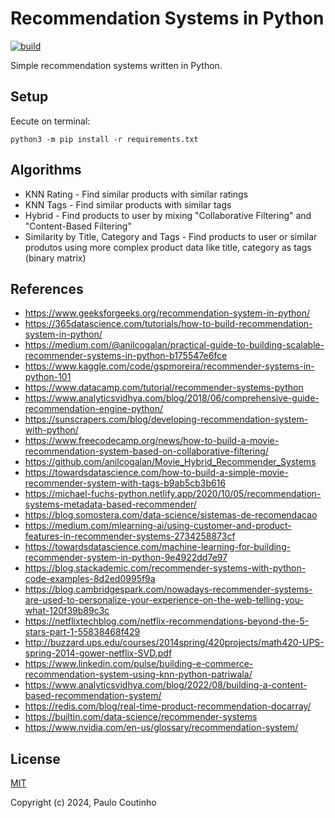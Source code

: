 # Recommendation Systems in Python

[![build](https://github.com/paulocoutinhox/py-recommendation/actions/workflows/build.yml/badge.svg)](https://github.com/paulocoutinhox/py-recommendation/actions/workflows/build.yml)

Simple recommendation systems written in Python.

## Setup

Eecute on terminal:

```
python3 -m pip install -r requirements.txt
```

## Algorithms

- KNN Rating - Find similar products with similar ratings
- KNN Tags - Find similar products with similar tags
- Hybrid - Find products to user by mixing "Collaborative Filtering" and "Content-Based Filtering"
- Similarity by Title, Category and Tags - Find products to user or similar produtos using more complex product data like title, category as tags (binary matrix)

## References

- https://www.geeksforgeeks.org/recommendation-system-in-python/
- https://365datascience.com/tutorials/how-to-build-recommendation-system-in-python/
- https://medium.com/@anilcogalan/practical-guide-to-building-scalable-recommender-systems-in-python-b175547e6fce
- https://www.kaggle.com/code/gspmoreira/recommender-systems-in-python-101
- https://www.datacamp.com/tutorial/recommender-systems-python
- https://www.analyticsvidhya.com/blog/2018/06/comprehensive-guide-recommendation-engine-python/
- https://sunscrapers.com/blog/developing-recommendation-system-with-python/
- https://www.freecodecamp.org/news/how-to-build-a-movie-recommendation-system-based-on-collaborative-filtering/
- https://github.com/anilcogalan/Movie_Hybrid_Recommender_Systems
- https://towardsdatascience.com/how-to-build-a-simple-movie-recommender-system-with-tags-b9ab5cb3b616
- https://michael-fuchs-python.netlify.app/2020/10/05/recommendation-systems-metadata-based-recommender/
- https://blog.somostera.com/data-science/sistemas-de-recomendacao
- https://medium.com/mlearning-ai/using-customer-and-product-features-in-recommender-systems-2734258873cf
- https://towardsdatascience.com/machine-learning-for-building-recommender-system-in-python-9e4922dd7e97
- https://blog.stackademic.com/recommender-systems-with-python-code-examples-8d2ed0995f9a
- https://blog.cambridgespark.com/nowadays-recommender-systems-are-used-to-personalize-your-experience-on-the-web-telling-you-what-120f39b89c3c
- https://netflixtechblog.com/netflix-recommendations-beyond-the-5-stars-part-1-55838468f429
- http://buzzard.ups.edu/courses/2014spring/420projects/math420-UPS-spring-2014-gower-netflix-SVD.pdf
- https://www.linkedin.com/pulse/building-e-commerce-recommendation-system-using-knn-python-patriwala/
- https://www.analyticsvidhya.com/blog/2022/08/building-a-content-based-recommendation-system/
- https://redis.com/blog/real-time-product-recommendation-docarray/
- https://builtin.com/data-science/recommender-systems
- https://www.nvidia.com/en-us/glossary/recommendation-system/

## License

[MIT](http://opensource.org/licenses/MIT)

Copyright (c) 2024, Paulo Coutinho
